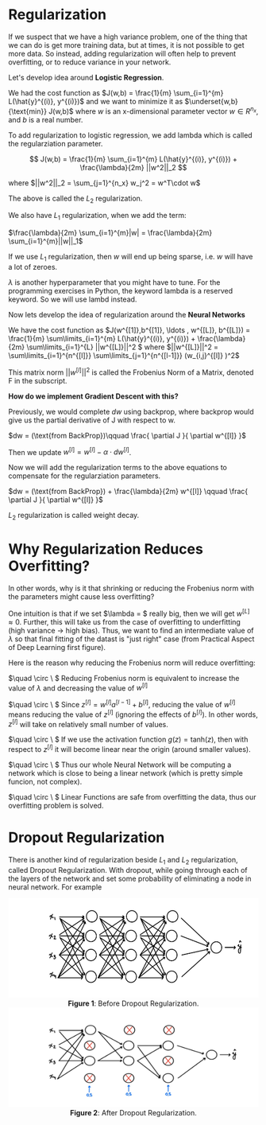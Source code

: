 # Regularization

If we suspect that we have a high variance problem, one of the thing that we can do is get more training data, but at times, it is not possible to get more data. So instead, adding regularization will often help to prevent overfitting, or to reduce variance in your network.

Let's develop idea around **Logistic Regression**.

We had the cost function as $J(w,b) = \frac{1}{m} \sum_{i=1}^{m} L(\hat{y}^{(i)}, y^{(i)})$ and we want to minimize it as $\underset{w,b}{\text{min}} J(w,b)$ where $w$ is an x-dimensional parameter vector $w \in R^{n_x}$, and $b$ is a real number.

To add regularization to logistic regression, we add lambda which is called the regularziation parameter.

$$ J(w,b) = \frac{1}{m} \sum_{i=1}^{m} L(\hat{y}^{(i)}, y^{(i)}) + \frac{\lambda}{2m} ||w^2||_2 $$

where $||w^2||_2 = \sum_{j=1}^{n_x} w_j^2 = w^T\cdot w$

The above is called the $L_2$ regularization.

We also have $L_1$ regularization, when we add the term: 

$\frac{\lambda}{2m} \sum_{i=1}^{m}|w| = \frac{\lambda}{2m} \sum_{i=1}^{m}||w||_1$

If we use $L_1$ regularization, then $w$ will end up being sparse, i.e. $w$ will have a lot of zeroes.

$\lambda$ is another hyperparameter that you might have to tune. For the programming exercises in Python, the keyword lambda is a reserved keyword. So we will use lambd instead. 

Now lets develop the idea of regularization around the **Neural Networks**

We have the cost function as $J(w^{[1]},b^{[1]}, \ldots , w^{[L]}, b^{[L]}) = \frac{1}{m} \sum\limits_{i=1}^{m} L(\hat{y}^{(i)}, y^{(i)}) + \frac{\lambda}{2m} \sum\limits_{i=1}^{L} ||w^{[L]}||^2 $ where $||w^{[L]}||^2 = \sum\limits_{i=1}^{n^{[l]}} \sum\limits_{j=1}^{n^{[l-1]}} (w_{i,j}^{[l]} )^2$


This matrix norm $||w^{[l]}||^2$ is called the Frobenius Norm of a Matrix, denoted F in the subscript.

**How do we implement Gradient Descent with this?**

Previously, we would complete $dw$ using backprop, where backprop would give us the partial derivative of J with respect to w.

$dw = (\text{from BackProp})\qquad \frac{ \partial J }{ \partial w^{[l]} }$

Then we update $w^{[l]} = w^{[l]} - \alpha \cdot dw^{[l]}$.

Now we will add the regularization terms to the above equations to compensate for the regularziation parameters.

$dw = (\text{from BackProp}) + \frac{\lambda}{2m} w^{[l]} \qquad \frac{ \partial J }{ \partial w^{[l]} }$

$L_2$ regularization is called weight decay.

# Why Regularization Reduces Overfitting?

In other words, why is it that shrinking or reducing the Frobenius norm with the parameters might cause less overfitting? 


One intuition is that if we set $\lambda = $ really big, then we will get $w^{[L]} \approx 0$. Further, this will take us from the case of overfitting to underfitting (high variance $\to$ high bias). Thus, we want to find an intermediate value of $\lambda$ so that final fitting of the datast is "just right" case (from Practical Aspect of Deep Learning first figure).  

Here is the reason why reducing the Frobenius norm will reduce overfitting: 

$\quad \circ \ $ Reducing Frobenius norm is equivalent to increase the value of $\lambda$ and decreasing the value of $w^{[l]}$

$\quad \circ \ $ Since $z^{[l]} = w^{[l]}a^{[l-1]} + b^{[l]}$, reducing the value of $w^{[l]}$ means reducing the value of $z^{[l]}$ (ignoring the effects of $b^{[l]}$). In other words, $z^{[l]}$ will take on relatively small number of values.

$\quad \circ \ $ If we use the activation function $g(z) = \text{tanh}(z)$, then with respect to $z^{[l]}$ it will become linear near the origin (around smaller values).

$\quad \circ \ $ Thus our whole Neural Network will be computing a network which is close to being a linear network (which is pretty simple funcion, not complex).

$\quad \circ \ $ Linear Functions are safe from overfitting the data, thus our overfitting problem is solved.

# Dropout Regularization 

There is another kind of regularization beside $L_1$ and $L_2$ regularization, called Dropout Regularization. With dropout, while going through each of the layers of the network and set some probability of eliminating a node in neural network. For example 

<img src="images/Before_Dropout_Regularization.jpeg" style="width:850px;height:200px;">
<caption><center><font><b>Figure 1</b>: Before Dropout Regularization.</font></center></caption>

<img src="images/After_dropout_regularization.jpeg" style="width:850px;height:200px;">
<caption><center><font><b>Figure 2</b>: After Dropout Regularization.</font></center></caption>